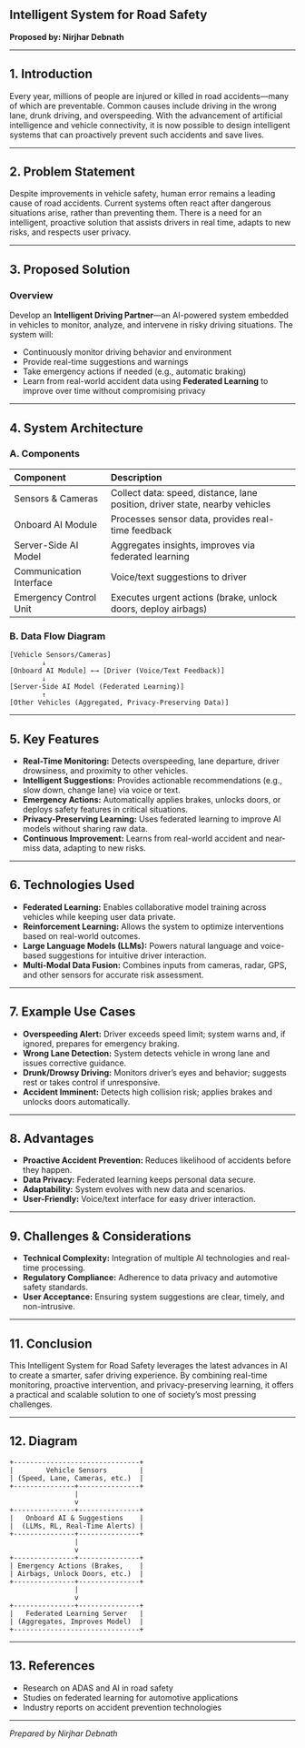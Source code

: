 ## Intelligent System for Road Safety

**Proposed by: Nirjhar Debnath**

---

## **1. Introduction**

Every year, millions of people are injured or killed in road accidents—many of which are preventable. Common causes include driving in the wrong lane, drunk driving, and overspeeding. With the advancement of artificial intelligence and vehicle connectivity, it is now possible to design intelligent systems that can proactively prevent such accidents and save lives.

---

## **2. Problem Statement**

Despite improvements in vehicle safety, human error remains a leading cause of road accidents. Current systems often react after dangerous situations arise, rather than preventing them. There is a need for an intelligent, proactive solution that assists drivers in real time, adapts to new risks, and respects user privacy.

---

## **3. Proposed Solution**

### **Overview**

Develop an **Intelligent Driving Partner**—an AI-powered system embedded in vehicles to monitor, analyze, and intervene in risky driving situations. The system will:

- Continuously monitor driving behavior and environment
- Provide real-time suggestions and warnings
- Take emergency actions if needed (e.g., automatic braking)
- Learn from real-world accident data using **Federated Learning** to improve over time without compromising privacy

---

## **4. System Architecture**

### **A. Components**

| Component | Description |
| :-- | :-- |
| Sensors \& Cameras | Collect data: speed, distance, lane position, driver state, nearby vehicles |
| Onboard AI Module | Processes sensor data, provides real-time feedback |
| Server-Side AI Model | Aggregates insights, improves via federated learning |
| Communication Interface | Voice/text suggestions to driver |
| Emergency Control Unit | Executes urgent actions (brake, unlock doors, deploy airbags) |

### **B. Data Flow Diagram**

```
[Vehicle Sensors/Cameras] 
        ↓
[Onboard AI Module] ←→ [Driver (Voice/Text Feedback)]
        ↓
[Server-Side AI Model (Federated Learning)]
        ↑
[Other Vehicles (Aggregated, Privacy-Preserving Data)]
```

---

## **5. Key Features**

- **Real-Time Monitoring:** Detects overspeeding, lane departure, driver drowsiness, and proximity to other vehicles.
- **Intelligent Suggestions:** Provides actionable recommendations (e.g., slow down, change lane) via voice or text.
- **Emergency Actions:** Automatically applies brakes, unlocks doors, or deploys safety features in critical situations.
- **Privacy-Preserving Learning:** Uses federated learning to improve AI models without sharing raw data.
- **Continuous Improvement:** Learns from real-world accident and near-miss data, adapting to new risks.

---

## **6. Technologies Used**

- **Federated Learning:** Enables collaborative model training across vehicles while keeping user data private.
- **Reinforcement Learning:** Allows the system to optimize interventions based on real-world outcomes.
- **Large Language Models (LLMs):** Powers natural language and voice-based suggestions for intuitive driver interaction.
- **Multi-Modal Data Fusion:** Combines inputs from cameras, radar, GPS, and other sensors for accurate risk assessment.

---

## **7. Example Use Cases**

- **Overspeeding Alert:** Driver exceeds speed limit; system warns and, if ignored, prepares for emergency braking.
- **Wrong Lane Detection:** System detects vehicle in wrong lane and issues corrective guidance.
- **Drunk/Drowsy Driving:** Monitors driver’s eyes and behavior; suggests rest or takes control if unresponsive.
- **Accident Imminent:** Detects high collision risk; applies brakes and unlocks doors automatically.

---

## **8. Advantages**

- **Proactive Accident Prevention:** Reduces likelihood of accidents before they happen.
- **Data Privacy:** Federated learning keeps personal data secure.
- **Adaptability:** System evolves with new data and scenarios.
- **User-Friendly:** Voice/text interface for easy driver interaction.

---

## **9. Challenges \& Considerations**

- **Technical Complexity:** Integration of multiple AI technologies and real-time processing.
- **Regulatory Compliance:** Adherence to data privacy and automotive safety standards.
- **User Acceptance:** Ensuring system suggestions are clear, timely, and non-intrusive.

---

## **11. Conclusion**

This Intelligent System for Road Safety leverages the latest advances in AI to create a smarter, safer driving experience. By combining real-time monitoring, proactive intervention, and privacy-preserving learning, it offers a practical and scalable solution to one of society’s most pressing challenges.

---

## **12. Diagram**

```
+-------------------------------+
|        Vehicle Sensors        |
| (Speed, Lane, Cameras, etc.)  |
+---------------+---------------+
                |
                v
+---------------+---------------+
|   Onboard AI & Suggestions    |
|  (LLMs, RL, Real-Time Alerts) |
+---------------+---------------+
                |
                v
+---------------+---------------+
| Emergency Actions (Brakes,    |
| Airbags, Unlock Doors, etc.)  |
+---------------+---------------+
                |
                v
+---------------+---------------+
|   Federated Learning Server   |
| (Aggregates, Improves Model)  |
+-------------------------------+
```

---

## **13. References**

- Research on ADAS and AI in road safety
- Studies on federated learning for automotive applications
- Industry reports on accident prevention technologies

---

*Prepared by Nirjhar Debnath*
